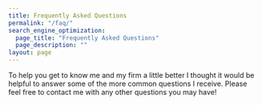 ```yaml
---
title: Frequently Asked Questions
permalink: "/faq/"
search_engine_optimization:
  page_title: "Frequently Asked Questions"
  page_description: ""
layout: page
---
```

To help you get to know me and my firm a little better I thought it would be helpful to answer some of the more common questions I receive.  Please feel free to contact me with any other questions you may have!
